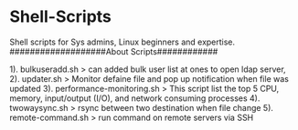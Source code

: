 # Shell-Scripts
Shell scripts for Sys admins, Linux beginners and expertise.  
###################About Scripts############  

1). bulkuseradd.sh > can added bulk user list at ones to open ldap server, 
2). updater.sh > Monitor defaine file and pop up notification when file was updated 
3). performance-monitoring.sh > This script list the top 5 CPU, memory, input/output (I/O), and network consuming processes
4). twowaysync.sh > rsync between two destination when file change 
5). remote-command.sh > run command on remote servers via SSH
